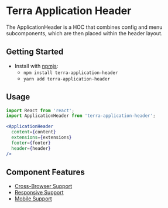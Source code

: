 # Terra Application Header

The ApplicationHeader is a HOC that combines config and menu subcomponents, which are then placed within the header layout.

## Getting Started

- Install with [npmjs](https://www.npmjs.com):
  - `npm install terra-application-header`
  - `yarn add terra-application-header`

## Usage

```jsx
import React from 'react';
import ApplicationHeader from 'terra-application-header';

<ApplicationHeader
  content={content}
  extensions={extensions}
  footer={footer}
  header={header}
/>
```

## Component Features
* [Cross-Browser Support](https://github.com/cerner/terra-core/wiki/Component-Features#cross-browser-support)
* [Responsive Support](https://github.com/cerner/terra-core/wiki/Component-Features#responsive-support)
* [Mobile Support](https://github.com/cerner/terra-core/wiki/Component-Features#mobile-support)
